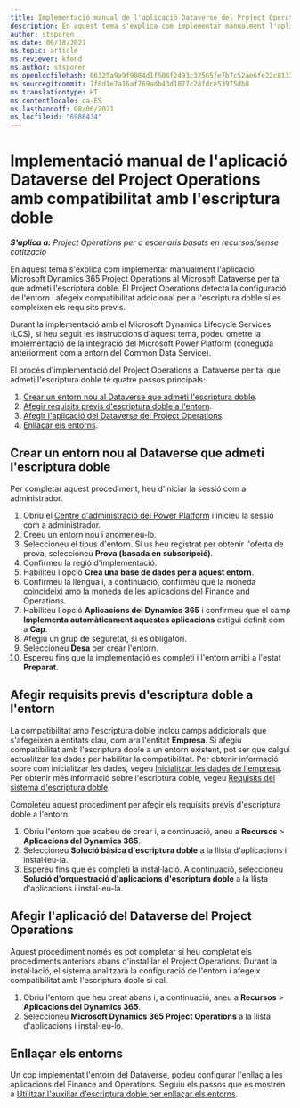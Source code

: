 ```yaml
---
title: Implementació manual de l'aplicació Dataverse del Project Operations amb compatibilitat amb l'escriptura doble
description: En aquest tema s'explica com implementar manualment l'aplicació Dataverse del Project Operations per tal que admeti l'escriptura doble.
author: stsporen
ms.date: 06/18/2021
ms.topic: article
ms.reviewer: kfend
ms.author: stsporen
ms.openlocfilehash: 06325a9a9f9084d1f506f2493c32565fe7b7c52ae6fe22c81339b9c1d632e688
ms.sourcegitcommit: 7f8d1e7a16af769adb43d1877c28fdce53975db8
ms.translationtype: HT
ms.contentlocale: ca-ES
ms.lasthandoff: 08/06/2021
ms.locfileid: "6986434"
---
```

# <a name="manually-deploy-the-project-operations-dataverse-app-with-dual-write-support"></a>Implementació manual de l'aplicació Dataverse del Project Operations amb compatibilitat amb l'escriptura doble

_**S'aplica a:** Project Operations per a escenaris basats en recursos/sense cotització_

En aquest tema s'explica com implementar manualment l'aplicació Microsoft Dynamics 365 Project Operations al Microsoft Dataverse per tal que admeti l'escriptura doble. El Project Operations detecta la configuració de l'entorn i afegeix compatibilitat addicional per a l'escriptura doble si es compleixen els requisits previs.

Durant la implementació amb el Microsoft Dynamics Lifecycle Services (LCS), si heu seguit les instruccions d'aquest tema, podeu ometre la implementació de la integració del Microsoft Power Platform (coneguda anteriorment com a entorn del Common Data Service).

El procés d'implementació del Project Operations al Dataverse per tal que admeti l'escriptura doble té quatre passos principals:

1. [Crear un entorn nou al Dataverse que admeti l'escriptura doble](#create).
2. [Afegir requisits previs d'escriptura doble a l'entorn](#prerequisites).
3. [Afegir l'aplicació del Dataverse del Project Operations](#dataverse).
4. [Enllaçar els entorns](#link).

## <a name="create-a-new-environment-in-dataverse-that-supports-dual-write"></a><a name="create"></a>Crear un entorn nou al Dataverse que admeti l'escriptura doble

Per completar aquest procediment, heu d'iniciar la sessió com a administrador.

1. Obriu el [Centre d'administració del Power Platform](https://admin.powerplatform.com) i inicieu la sessió com a administrador.
2. Creeu un entorn nou i anomeneu-lo.
3. Seleccioneu el tipus d'entorn. Si us heu registrat per obtenir l'oferta de prova, seleccioneu **Prova (basada en subscripció)**.
4. Confirmeu la regió d'implementació.
5. Habiliteu l'opció **Crea una base de dades per a aquest entorn**. 
6. Confirmeu la llengua i, a continuació, confirmeu que la moneda coincideixi amb la moneda de les aplicacions del Finance and Operations.
7. Habiliteu l'opció **Aplicacions del Dynamics 365** i confirmeu que el camp **Implementa automàticament aquestes aplicacions** estigui definit com a **Cap**.
8. Afegiu un grup de seguretat, si és obligatori.
9. Seleccioneu **Desa** per crear l'entorn.
10. Espereu fins que la implementació es completi i l'entorn arribi a l'estat **Preparat**.

## <a name="add-dual-write-prerequisites-to-the-environment"></a><a name="prerequisites"></a>Afegir requisits previs d'escriptura doble a l'entorn

La compatibilitat amb l'escriptura doble inclou camps addicionals que s'afegeixen a entitats clau, com ara l'entitat **Empresa**. Si afegiu compatibilitat amb l'escriptura doble a un entorn existent, pot ser que calgui actualitzar les dades per habilitar la compatibilitat. Per obtenir informació sobre com inicialitzar les dades, vegeu [Inicialitzar les dades de l'empresa](/dynamics365/fin-ops-core/dev-itpro/data-entities/dual-write/bootstrap-company-data). Per obtenir més informació sobre l'escriptura doble, vegeu [Requisits del sistema d'escriptura doble](/dynamics365/fin-ops-core/dev-itpro/data-entities/dual-write/dual-write-system-req).

Completeu aquest procediment per afegir els requisits previs d'escriptura doble a l'entorn.

1. Obriu l'entorn que acabeu de crear i, a continuació, aneu a **Recursos** \> **Aplicacions del Dynamics 365**.
2. Seleccioneu **Solució bàsica d'escriptura doble** a la llista d'aplicacions i instal·leu-la.
3. Espereu fins que es completi la instal·lació. A continuació, seleccioneu **Solució d'orquestració d'aplicacions d'escriptura doble** a la llista d'aplicacions i instal·leu-la.

## <a name="add-the-project-operations-dataverse-app"></a><a name="dataverse"></a>Afegir l'aplicació del Dataverse del Project Operations

Aquest procediment només es pot completar si heu completat els procediments anteriors abans d'instal·lar el Project Operations. Durant la instal·lació, el sistema analitzarà la configuració de l'entorn i afegeix compatibilitat amb l'escriptura doble si cal.

1. Obriu l'entorn que heu creat abans i, a continuació, aneu a **Recursos** \> **Aplicacions del Dynamics 365**.
2. Seleccioneu **Microsoft Dynamics 365 Project Operations** a la llista d'aplicacions i instal·leu-lo.

## <a name="link-your-environments"></a><a name="link"></a>Enllaçar els entorns

Un cop implementat l'entorn del Dataverse, podeu configurar l'enllaç a les aplicacions del Finance and Operations. Seguiu els passos que es mostren a [Utilitzar l'auxiliar d'escriptura doble per enllaçar els entorns](/dynamics365/fin-ops-core/dev-itpro/data-entities/dual-write/link-your-environment).
